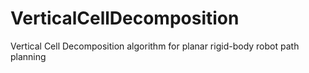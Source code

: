 # VerticalCellDecomposition
Vertical Cell Decomposition algorithm for planar rigid-body robot path planning

